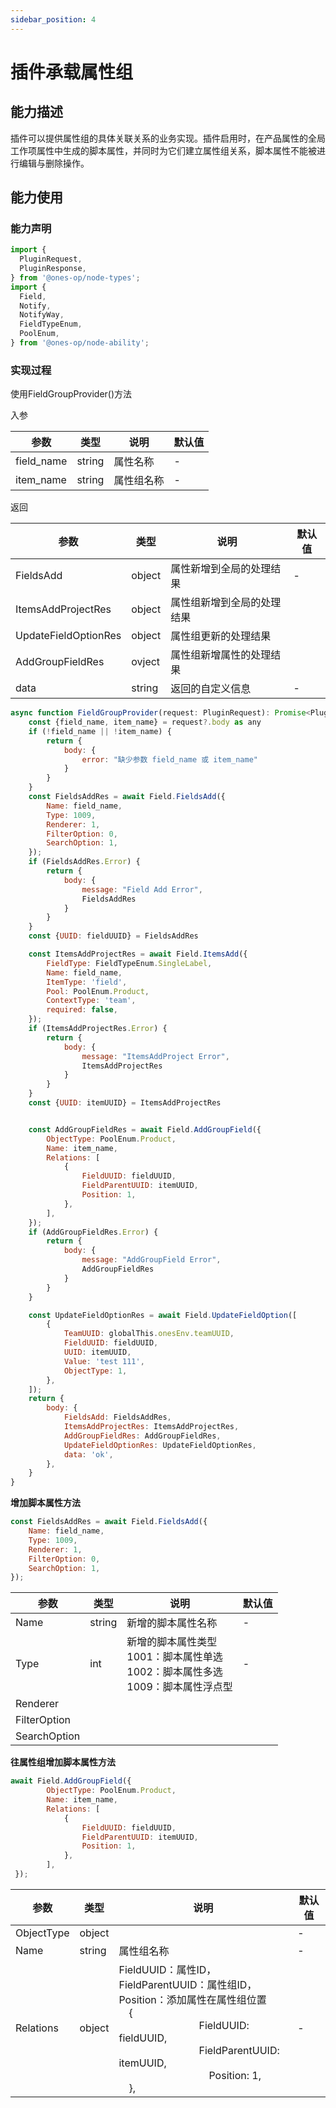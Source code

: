 ```yaml
---
sidebar_position: 4
---
```

# 插件承载属性组
## 能力描述
插件可以提供属性组的具体关联关系的业务实现。插件启用时，在产品属性的全局工作项属性中生成的脚本属性，并同时为它们建立属性组关系，脚本属性不能被进行编辑与删除操作。

## 能力使用
### 能力声明
```typescript
import {
  PluginRequest,
  PluginResponse,
} from '@ones-op/node-types';
import {
  Field,
  Notify,
  NotifyWay,
  FieldTypeEnum,
  PoolEnum,
} from '@ones-op/node-ability';
```
### 实现过程
使用FieldGroupProvider()方法

入参

|参数|类型|说明|默认值|
| ----- | ----- | ----- | ----- |
|field\_name|string|属性名称|\-|
|item\_name|string|属性组名称|\-|

返回

|参数|类型|说明|默认值|
| ----- | ----- | ----- | ----- |
|FieldsAdd|object|属性新增到全局的处理结果|\-|
|ItemsAddProjectRes|object|属性组新增到全局的处理结果| |
|UpdateFieldOptionRes|object|属性组更新的处理结果| |
|AddGroupFieldRes|ovject|属性组新增属性的处理结果| |
|data|string|返回的自定义信息|\-|

```javascript
async function FieldGroupProvider(request: PluginRequest): Promise<PluginResponse> {
    const {field_name, item_name} = request?.body as any
    if (!field_name || !item_name) {
        return {
            body: {
                error: "缺少参数 field_name 或 item_name"
            }
        }
    }
    const FieldsAddRes = await Field.FieldsAdd({
        Name: field_name,
        Type: 1009,
        Renderer: 1,
        FilterOption: 0,
        SearchOption: 1,
    });
    if (FieldsAddRes.Error) {
        return {
            body: {
                message: "Field Add Error",
                FieldsAddRes
            }
        }
    }
    const {UUID: fieldUUID} = FieldsAddRes

    const ItemsAddProjectRes = await Field.ItemsAdd({
        FieldType: FieldTypeEnum.SingleLabel,
        Name: field_name,
        ItemType: 'field',
        Pool: PoolEnum.Product,
        ContextType: 'team',
        required: false,
    });
    if (ItemsAddProjectRes.Error) {
        return {
            body: {
                message: "ItemsAddProject Error",
                ItemsAddProjectRes
            }
        }
    }
    const {UUID: itemUUID} = ItemsAddProjectRes


    const AddGroupFieldRes = await Field.AddGroupField({
        ObjectType: PoolEnum.Product,
        Name: item_name,
        Relations: [
            {
                FieldUUID: fieldUUID,
                FieldParentUUID: itemUUID,
                Position: 1,
            },
        ],
    });
    if (AddGroupFieldRes.Error) {
        return {
            body: {
                message: "AddGroupField Error",
                AddGroupFieldRes
            }
        }
    }

    const UpdateFieldOptionRes = await Field.UpdateFieldOption([
        {
            TeamUUID: globalThis.onesEnv.teamUUID,
            FieldUUID: fieldUUID,
            UUID: itemUUID,
            Value: 'test 111',
            ObjectType: 1,
        },
    ]);
    return {
        body: {
            FieldsAdd: FieldsAddRes,
            ItemsAddProjectRes: ItemsAddProjectRes,
            AddGroupFieldRes: AddGroupFieldRes,
            UpdateFieldOptionRes: UpdateFieldOptionRes,
            data: 'ok',
        },
    }
}
```
**增加脚本属性方法**

```javascript
const FieldsAddRes = await Field.FieldsAdd({
	Name: field_name,
	Type: 1009,
	Renderer: 1,
	FilterOption: 0,
	SearchOption: 1,
});
```
|参数|类型| 说明                                                            |默认值|
| ----- | ----- |---------------------------------------------------------------| ----- |
|Name|string| 新增的脚本属性名称                                                     |\-|
|Type|int| 新增的脚本属性类型<br />1001：脚本属性单选<br />1002：脚本属性多选<br />1009：脚本属性浮点型 |\-|
|Renderer| |                                                               | |
|FilterOption| |                                                               | |
|SearchOption| |                                                               | |



**往属性组增加脚本属性方法**

```javascript
await Field.AddGroupField({
        ObjectType: PoolEnum.Product,
        Name: item_name,
        Relations: [
            {
                FieldUUID: fieldUUID,
                FieldParentUUID: itemUUID,
                Position: 1,
            },
        ],
 });
```


|参数|类型| 说明                                                                                                                                                                                                |默认值|
| ----- | ----- |---------------------------------------------------------------------------------------------------------------------------------------------------------------------------------------------------| ----- |
|ObjectType|object|                                                                                                                                                                                                   |\-|
|Name|string| 属性组名称                                                                                                                                                                                             |\-|
|Relations|object| FieldUUID：属性ID，      <br />FieldParentUUID：属性组ID，<br />Position：添加属性在属性组位置<br /> {<br />        FieldUUID: fieldUUID,<br />        FieldParentUUID: itemUUID,<br />         Position: 1,<br /> }, |\-|



## 